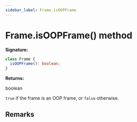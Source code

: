 ```yaml
---
sidebar_label: Frame.isOOPFrame
---
```


# Frame.isOOPFrame() method

**Signature:**

```typescript
class Frame {
  isOOPFrame(): boolean;
}
```

**Returns:**

boolean

`true` if the frame is an OOP frame, or `false` otherwise.

## Remarks
